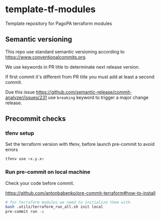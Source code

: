 # template-tf-modules

Template repository for PagoPA terraform modules

## Semantic versioning

This repo use standard semantic versioning according to <https://www.conventionalcommits.org>.

We use keywords in PR title to determinate next release version.

If first commit it's different from PR title you must add at least a second commit.

Due this issue <https://github.com/semantic-release/commit-analyzer/issues/231> use `breaking` keyword to trigger a major change release.

## Precommit checks

### tfenv setup

Set the terraform version with tfenv, before launch pre-commit to avoid errors

```bash
tfenv use <x.y.x>
```

### Run pre-commit on local machine

Check your code before commit.

<https://github.com/antonbabenko/pre-commit-terraform#how-to-install>

```sh
# for terraform modules we need to initialize them with
bash .utils/terraform_run_all.sh init local
pre-commit run -a
```
